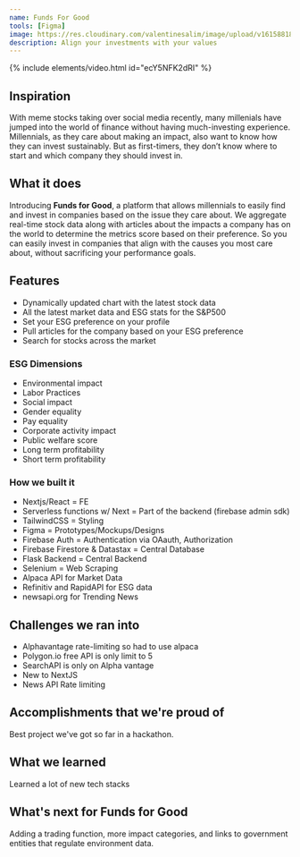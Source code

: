 ```yaml
---
name: Funds For Good
tools: [Figma]
image: https://res.cloudinary.com/valentinesalim/image/upload/v1615881892/devpost_gif_vqnnxq.gif
description: Align your investments with your values
---
```


{% include elements/video.html id="ecY5NFK2dRI" %}
## Inspiration
With meme stocks taking over social media recently, many millenials have jumped into the world of finance without having much-investing experience. Millennials, as they care about making an impact, also want to know how they can invest sustainably. But as first-timers, they don’t know where to start and which company they should invest in.

## What it does
Introducing **Funds for Good**, a platform that allows millennials to easily find and invest in companies based on the issue they care about. We aggregate real-time stock data along with articles about the impacts a company has on the world to determine the metrics score based on their preference. So you can easily invest in companies that align with the causes you most care about, without sacrificing your
performance goals.

## Features
- Dynamically updated chart with the latest stock data
- All the latest market data and ESG stats for the S&P500
- Set your ESG preference on your profile
- Pull articles for the company based on your ESG preference
- Search for stocks across the market

### ESG Dimensions
- Environmental impact
- Labor Practices
- Social impact
- Gender equality
- Pay equality
- Corporate activity impact
- Public welfare score
- Long term profitability
- Short term profitability

### How we built it
- Nextjs/React = FE
- Serverless functions w/ Next = Part of the backend (firebase admin sdk)
- TailwindCSS = Styling
- Figma = Prototypes/Mockups/Designs
- Firebase Auth = Authentication via OAauth, Authorization
- Firebase Firestore & Datastax = Central Database
- Flask Backend = Central Backend
- Selenium = Web Scraping
- Alpaca API for Market Data
- Refinitiv and RapidAPI for ESG data
- newsapi.org for Trending News

## Challenges we ran into
- Alphavantage rate-limiting so had to use alpaca
- Polygon.io free API is only limit to 5
- SearchAPI is only on Alpha vantage
- New to NextJS
- News API Rate limiting

## Accomplishments that we're proud of
Best project we've got so far in a hackathon.

## What we learned
Learned a lot of new tech stacks

## What's next for Funds for Good
Adding a trading function, more impact categories, and links to government entities that regulate environment data.
